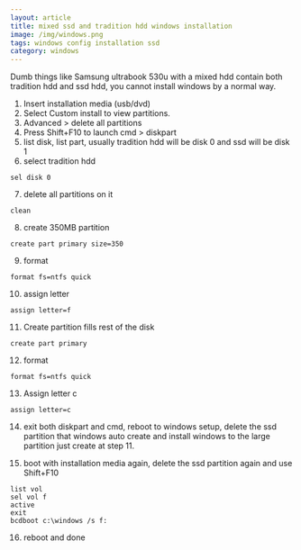 ```yaml
---
layout: article
title: mixed ssd and tradition hdd windows installation
image: /img/windows.png
tags: windows config installation ssd
category: windows
---
```


Dumb things like Samsung ultrabook 530u with a mixed hdd contain both tradition hdd and ssd hdd, you cannot install windows by a normal way.

1. Insert installation media (usb/dvd)
2. Select Custom install to view partitions.
3. Advanced > delete all partitions
4. Press Shift+F10 to launch cmd > diskpart
5. list disk, list part, usually tradition hdd will be disk 0 and ssd will be disk 1
6. select tradition hdd
```
sel disk 0
```
7. delete all partitions on it
```
clean
```
8. create 350MB partition
```
create part primary size=350
```
9. format
```
format fs=ntfs quick
```
10. assign letter
```
assign letter=f
```
11. Create partition fills rest of the disk
```
create part primary
```
12. format
```
format fs=ntfs quick
```
13. Assign letter c
```
assign letter=c
```
14. exit both diskpart and cmd, reboot to windows setup, delete the ssd partition that windows auto create and install windows to the large partition just create at step 11.

15. boot with installation media again, delete the ssd partition again and use Shift+F10
```
list vol
sel vol f
active
exit
bcdboot c:\windows /s f:
```

16. reboot and done
